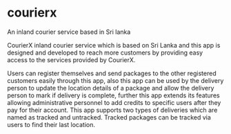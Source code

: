 # courierx
An inland courier service based in Sri lanka




CourierX inland courier service which is based on Sri Lanka and this app is designed and developed to reach more customers by providing easy access to the services provided by CourierX. 

Users can register themselves and send packages to the other registered customers easily through this app, also this app can be used by the delivery person to update the location details of a package and allow the delivery person to mark if delivery is complete, further this app extends its features allowing administrative personnel to add credits to specific users after they pay for their account. This app supports two types of deliveries which are named as tracked and untracked. Tracked packages can be tracked via users to find their last location.


